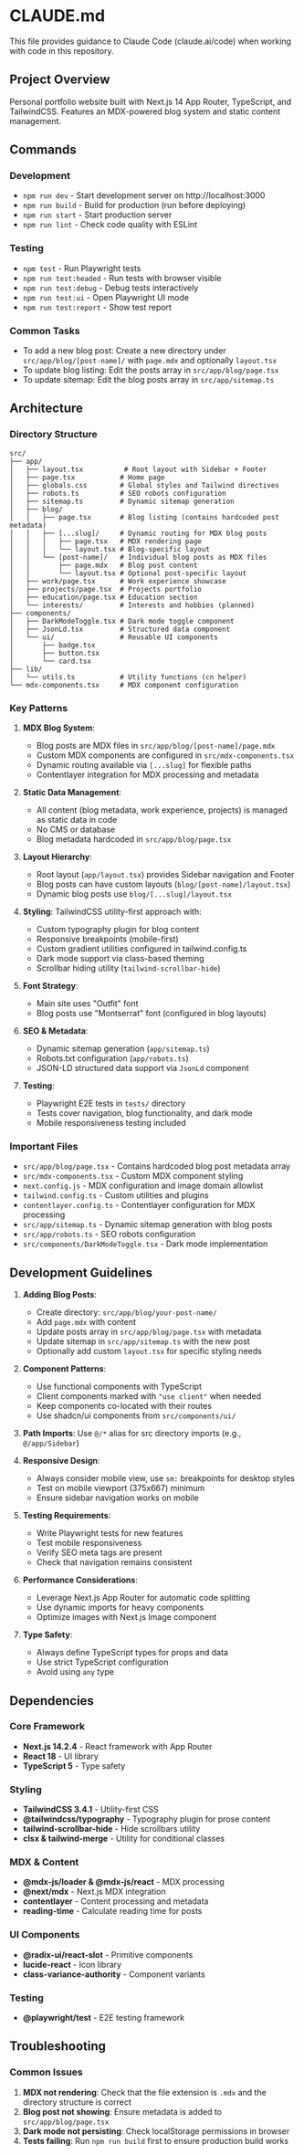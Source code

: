# CLAUDE.md

This file provides guidance to Claude Code (claude.ai/code) when working with code in this repository.

## Project Overview

Personal portfolio website built with Next.js 14 App Router, TypeScript, and TailwindCSS. Features an MDX-powered blog system and static content management.

## Commands

### Development
- `npm run dev` - Start development server on http://localhost:3000
- `npm run build` - Build for production (run before deploying)
- `npm run start` - Start production server
- `npm run lint` - Check code quality with ESLint

### Testing
- `npm test` - Run Playwright tests
- `npm run test:headed` - Run tests with browser visible
- `npm run test:debug` - Debug tests interactively
- `npm run test:ui` - Open Playwright UI mode
- `npm run test:report` - Show test report

### Common Tasks
- To add a new blog post: Create a new directory under `src/app/blog/[post-name]/` with `page.mdx` and optionally `layout.tsx`
- To update blog listing: Edit the posts array in `src/app/blog/page.tsx`
- To update sitemap: Edit the blog posts array in `src/app/sitemap.ts`

## Architecture

### Directory Structure
```
src/
├── app/
│   ├── layout.tsx          # Root layout with Sidebar + Footer
│   ├── page.tsx           # Home page
│   ├── globals.css        # Global styles and Tailwind directives
│   ├── robots.ts          # SEO robots configuration
│   ├── sitemap.ts         # Dynamic sitemap generation
│   ├── blog/
│   │   ├── page.tsx       # Blog listing (contains hardcoded post metadata)
│   │   ├── [...slug]/     # Dynamic routing for MDX blog posts
│   │   │   ├── page.tsx   # MDX rendering page
│   │   │   └── layout.tsx # Blog-specific layout
│   │   └── [post-name]/   # Individual blog posts as MDX files
│   │       ├── page.mdx   # Blog post content
│   │       └── layout.tsx # Optional post-specific layout
│   ├── work/page.tsx      # Work experience showcase
│   ├── projects/page.tsx  # Projects portfolio
│   ├── education/page.tsx # Education section
│   └── interests/         # Interests and hobbies (planned)
├── components/
│   ├── DarkModeToggle.tsx # Dark mode toggle component
│   ├── JsonLd.tsx         # Structured data component
│   └── ui/                # Reusable UI components
│       ├── badge.tsx
│       ├── button.tsx
│       └── card.tsx
├── lib/
│   └── utils.ts           # Utility functions (cn helper)
└── mdx-components.tsx     # MDX component configuration
```

### Key Patterns

1. **MDX Blog System**: 
   - Blog posts are MDX files in `src/app/blog/[post-name]/page.mdx`
   - Custom MDX components are configured in `src/mdx-components.tsx`
   - Dynamic routing available via `[...slug]` for flexible paths
   - Contentlayer integration for MDX processing and metadata

2. **Static Data Management**: 
   - All content (blog metadata, work experience, projects) is managed as static data in code
   - No CMS or database
   - Blog metadata hardcoded in `src/app/blog/page.tsx`

3. **Layout Hierarchy**: 
   - Root layout (`app/layout.tsx`) provides Sidebar navigation and Footer
   - Blog posts can have custom layouts (`blog/[post-name]/layout.tsx`)
   - Dynamic blog posts use `blog/[...slug]/layout.tsx`

4. **Styling**: TailwindCSS utility-first approach with:
   - Custom typography plugin for blog content
   - Responsive breakpoints (mobile-first)
   - Custom gradient utilities configured in tailwind.config.ts
   - Dark mode support via class-based theming
   - Scrollbar hiding utility (`tailwind-scrollbar-hide`)

5. **Font Strategy**: 
   - Main site uses "Outfit" font
   - Blog posts use "Montserrat" font (configured in blog layouts)

6. **SEO & Metadata**:
   - Dynamic sitemap generation (`app/sitemap.ts`)
   - Robots.txt configuration (`app/robots.ts`)
   - JSON-LD structured data support via `JsonLd` component

7. **Testing**:
   - Playwright E2E tests in `tests/` directory
   - Tests cover navigation, blog functionality, and dark mode
   - Mobile responsiveness testing included

### Important Files
- `src/app/blog/page.tsx` - Contains hardcoded blog post metadata array
- `src/mdx-components.tsx` - Custom MDX component styling
- `next.config.js` - MDX configuration and image domain allowlist
- `tailwind.config.ts` - Custom utilities and plugins
- `contentlayer.config.ts` - Contentlayer configuration for MDX processing
- `src/app/sitemap.ts` - Dynamic sitemap generation with blog posts
- `src/app/robots.ts` - SEO robots configuration
- `src/components/DarkModeToggle.tsx` - Dark mode implementation

## Development Guidelines

1. **Adding Blog Posts**:
   - Create directory: `src/app/blog/your-post-name/`
   - Add `page.mdx` with content
   - Update posts array in `src/app/blog/page.tsx` with metadata
   - Update sitemap in `src/app/sitemap.ts` with the new post
   - Optionally add custom `layout.tsx` for specific styling needs

2. **Component Patterns**:
   - Use functional components with TypeScript
   - Client components marked with `"use client"` when needed
   - Keep components co-located with their routes
   - Use shadcn/ui components from `src/components/ui/`

3. **Path Imports**: Use `@/*` alias for src directory imports (e.g., `@/app/Sidebar`)

4. **Responsive Design**: 
   - Always consider mobile view, use `sm:` breakpoints for desktop styles
   - Test on mobile viewport (375x667) minimum
   - Ensure sidebar navigation works on mobile

5. **Testing Requirements**:
   - Write Playwright tests for new features
   - Test mobile responsiveness
   - Verify SEO meta tags are present
   - Check that navigation remains consistent

6. **Performance Considerations**:
   - Leverage Next.js App Router for automatic code splitting
   - Use dynamic imports for heavy components
   - Optimize images with Next.js Image component

7. **Type Safety**:
   - Always define TypeScript types for props and data
   - Use strict TypeScript configuration
   - Avoid using `any` type

## Dependencies

### Core Framework
- **Next.js 14.2.4** - React framework with App Router
- **React 18** - UI library
- **TypeScript 5** - Type safety

### Styling
- **TailwindCSS 3.4.1** - Utility-first CSS
- **@tailwindcss/typography** - Typography plugin for prose content
- **tailwind-scrollbar-hide** - Hide scrollbars utility
- **clsx & tailwind-merge** - Utility for conditional classes

### MDX & Content
- **@mdx-js/loader & @mdx-js/react** - MDX processing
- **@next/mdx** - Next.js MDX integration
- **contentlayer** - Content processing and metadata
- **reading-time** - Calculate reading time for posts

### UI Components
- **@radix-ui/react-slot** - Primitive components
- **lucide-react** - Icon library
- **class-variance-authority** - Component variants

### Testing
- **@playwright/test** - E2E testing framework

## Troubleshooting

### Common Issues

1. **MDX not rendering**: Check that the file extension is `.mdx` and the directory structure is correct
2. **Blog post not showing**: Ensure metadata is added to `src/app/blog/page.tsx`
3. **Dark mode not persisting**: Check localStorage permissions in browser
4. **Tests failing**: Run `npm run build` first to ensure production build works